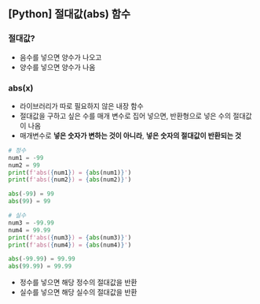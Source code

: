 ## [Python] 절대값(abs) 함수

### 절대값?

- 음수를 넣으면 양수가 나오고
- 양수를 넣으면 양수가 나옴

### abs(x)

- 라이브러리가 따로 필요하지 않은 내장 함수
- 절대값을 구하고 싶은 수를 매개 변수로 집어 넣으면, 반환형으로 넣은 수의 절대값이 나옴
- 매개변수로 **넣은 숫자가 변하는 것이 아니라**, **넣은 숫자의 절대값이 반환되는 것**

```python
# 정수
num1 = -99
num2 = 99
print(f'abs({num1}) = {abs(num1)}')
print(f'abs({num2}) = {abs(num2)}')

abs(-99) = 99
abs(99) = 99

# 실수
num3 = -99.99
num4 = 99.99
print(f'abs({num3}) = {abs(num3)}')
print(f'abs({num4}) = {abs(num4)}')

abs(-99.99) = 99.99
abs(99.99) = 99.99
```

- 정수를 넣으면 해당 정수의 절대값을 반환
- 실수를 넣으면 해당 실수의 절대값을 반환